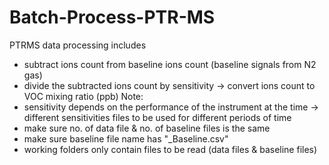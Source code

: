 # Batch-Process-PTR-MS
PTRMS data processing includes
- subtract ions count from baseline ions count (baseline signals from N2 gas)
- divide the subtracted ions count by sensitivity -> convert ions count to VOC mixing ratio (ppb)
Note:
- sensitivity depends on the performance of the instrument at the time -> different sensitivities files to be used for different periods of time
- make sure no. of data file & no. of baseline files is the same
- make sure baseline file name has "_Baseline.csv"
- working folders only contain files to be read (data files & baseline files)
